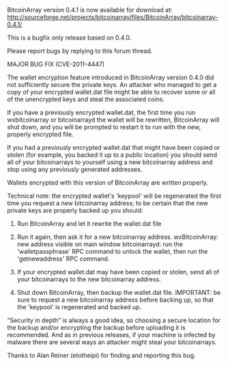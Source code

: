 BitcoinArray version 0.4.1 is now available for download at:
http://sourceforge.net/projects/bitcoinarray/files/BitcoinArray/bitcoinarray-0.4.1/

This is a bugfix only release based on 0.4.0.

Please report bugs by replying to this forum thread.

MAJOR BUG FIX  (CVE-2011-4447)

The wallet encryption feature introduced in BitcoinArray version 0.4.0 did not sufficiently secure the private keys. An attacker who
managed to get a copy of your encrypted wallet.dat file might be able to recover some or all of the unencrypted keys and steal the
associated coins.

If you have a previously encrypted wallet.dat, the first time you run wxbitcoinarray or bitcoinarrayd the wallet will be rewritten, BitcoinArray will
shut down, and you will be prompted to restart it to run with the new, properly encrypted file.

If you had a previously encrypted wallet.dat that might have been copied or stolen (for example, you backed it up to a public
location) you should send all of your bitcoinarrays to yourself using a new bitcoinarray address and stop using any previously generated addresses.

Wallets encrypted with this version of BitcoinArray are written properly.

Technical note: the encrypted wallet's 'keypool' will be regenerated the first time you request a new bitcoinarray address; to be certain that the
new private keys are properly backed up you should:

1. Run BitcoinArray and let it rewrite the wallet.dat file

2. Run it again, then ask it for a new bitcoinarray address.
wxBitcoinArray: new address visible on main window
bitcoinarrayd: run the 'walletpassphrase' RPC command to unlock the wallet,  then run the 'getnewaddress' RPC command.

3. If your encrypted wallet.dat may have been copied or stolen, send all of your bitcoinarrays to the new bitcoinarray address.

4. Shut down BitcoinArray, then backup the wallet.dat file.
IMPORTANT: be sure to request a new bitcoinarray address before backing up, so that the 'keypool' is regenerated and backed up.

"Security in depth" is always a good idea, so choosing a secure location for the backup and/or encrypting the backup before uploading it is recommended. And as in previous releases, if your machine is infected by malware there are several ways an attacker might steal your bitcoinarrays.

Thanks to Alan Reiner (etotheipi) for finding and reporting this bug.
